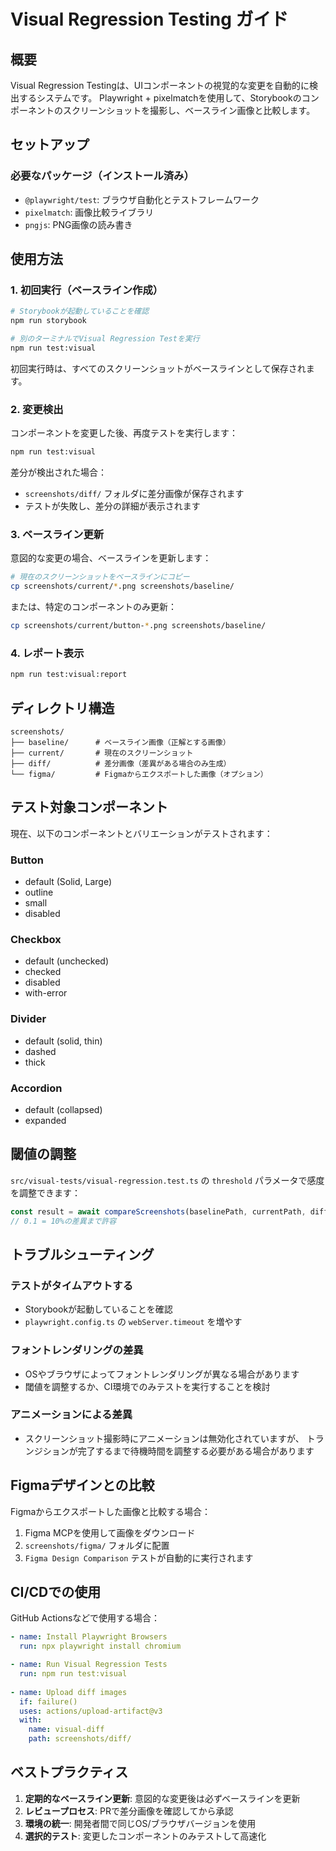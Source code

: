 # Visual Regression Testing ガイド

## 概要

Visual Regression Testingは、UIコンポーネントの視覚的な変更を自動的に検出するシステムです。
Playwright + pixelmatchを使用して、Storybookのコンポーネントのスクリーンショットを撮影し、ベースライン画像と比較します。

## セットアップ

### 必要なパッケージ（インストール済み）
- `@playwright/test`: ブラウザ自動化とテストフレームワーク
- `pixelmatch`: 画像比較ライブラリ
- `pngjs`: PNG画像の読み書き

## 使用方法

### 1. 初回実行（ベースライン作成）

```bash
# Storybookが起動していることを確認
npm run storybook

# 別のターミナルでVisual Regression Testを実行
npm run test:visual
```

初回実行時は、すべてのスクリーンショットがベースラインとして保存されます。

### 2. 変更検出

コンポーネントを変更した後、再度テストを実行します：

```bash
npm run test:visual
```

差分が検出された場合：
- `screenshots/diff/` フォルダに差分画像が保存されます
- テストが失敗し、差分の詳細が表示されます

### 3. ベースライン更新

意図的な変更の場合、ベースラインを更新します：

```bash
# 現在のスクリーンショットをベースラインにコピー
cp screenshots/current/*.png screenshots/baseline/
```

または、特定のコンポーネントのみ更新：

```bash
cp screenshots/current/button-*.png screenshots/baseline/
```

### 4. レポート表示

```bash
npm run test:visual:report
```

## ディレクトリ構造

```
screenshots/
├── baseline/      # ベースライン画像（正解とする画像）
├── current/       # 現在のスクリーンショット
├── diff/          # 差分画像（差異がある場合のみ生成）
└── figma/         # Figmaからエクスポートした画像（オプション）
```

## テスト対象コンポーネント

現在、以下のコンポーネントとバリエーションがテストされます：

### Button
- default (Solid, Large)
- outline
- small
- disabled

### Checkbox
- default (unchecked)
- checked
- disabled
- with-error

### Divider
- default (solid, thin)
- dashed
- thick

### Accordion
- default (collapsed)
- expanded

## 閾値の調整

`src/visual-tests/visual-regression.test.ts` の `threshold` パラメータで感度を調整できます：

```typescript
const result = await compareScreenshots(baselinePath, currentPath, diffPath, 0.1);
// 0.1 = 10%の差異まで許容
```

## トラブルシューティング

### テストがタイムアウトする
- Storybookが起動していることを確認
- `playwright.config.ts` の `webServer.timeout` を増やす

### フォントレンダリングの差異
- OSやブラウザによってフォントレンダリングが異なる場合があります
- 閾値を調整するか、CI環境でのみテストを実行することを検討

### アニメーションによる差異
- スクリーンショット撮影時にアニメーションは無効化されていますが、
  トランジションが完了するまで待機時間を調整する必要がある場合があります

## Figmaデザインとの比較

Figmaからエクスポートした画像と比較する場合：

1. Figma MCPを使用して画像をダウンロード
2. `screenshots/figma/` フォルダに配置
3. `Figma Design Comparison` テストが自動的に実行されます

## CI/CDでの使用

GitHub Actionsなどで使用する場合：

```yaml
- name: Install Playwright Browsers
  run: npx playwright install chromium

- name: Run Visual Regression Tests
  run: npm run test:visual
  
- name: Upload diff images
  if: failure()
  uses: actions/upload-artifact@v3
  with:
    name: visual-diff
    path: screenshots/diff/
```

## ベストプラクティス

1. **定期的なベースライン更新**: 意図的な変更後は必ずベースラインを更新
2. **レビュープロセス**: PRで差分画像を確認してから承認
3. **環境の統一**: 開発者間で同じOS/ブラウザバージョンを使用
4. **選択的テスト**: 変更したコンポーネントのみテストして高速化